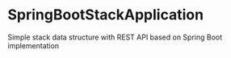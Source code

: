# SpringBootStackApplication
Simple stack data structure with REST API based on Spring Boot implementation
